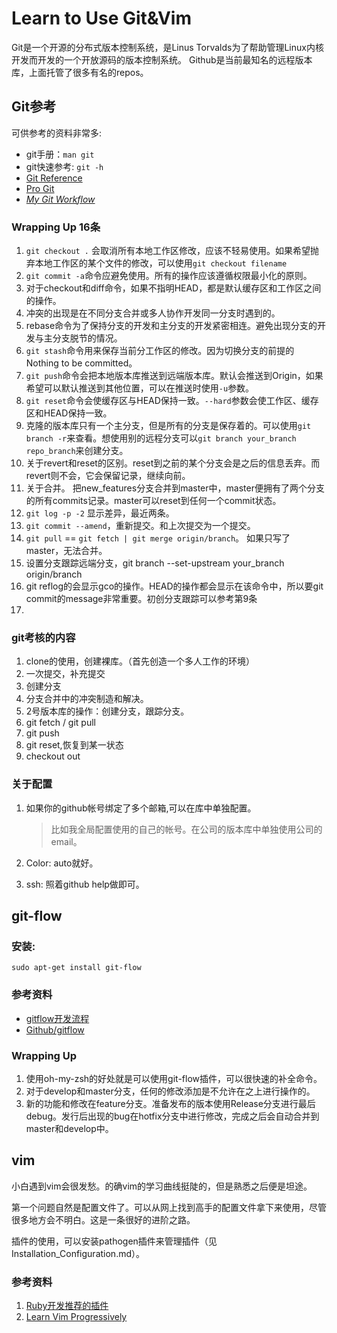 Learn to Use Git&Vim
====================

Git是一个开源的分布式版本控制系统，是Linus Torvalds为了帮助管理Linux内核开发而开发的一个开放源码的版本控制系统。
Github是当前最知名的远程版本库，上面托管了很多有名的repos。

## Git参考

可供参考的资料非常多:

* git手册：`man git`
* git快速参考: `git -h`
* [Git Reference](http://gitref.org)
* [Pro Git](https://github.com/progit/progit)
* *[My Git Workflow](http://osteele.com/posts/2008/05/my-git-workflow)*

### Wrapping Up 16条

1. `git checkout .` 会取消所有本地工作区修改，应该不轻易使用。如果希望抛弃本地工作区的某个文件的修改，可以使用`git checkout filename`
2. `git commit -a`命令应避免使用。所有的操作应该遵循权限最小化的原则。
3. 对于checkout和diff命令，如果不指明HEAD，都是默认缓存区和工作区之间的操作。
4. 冲突的出现是在不同分支合并或多人协作开发同一分支时遇到的。
5. rebase命令为了保持分支的开发和主分支的开发紧密相连。避免出现分支的开发与主分支脱节的情况。
6. `git stash`命令用来保存当前分工作区的修改。因为切换分支的前提的Nothing to be committed。
7. `git push`命令会把本地版本库推送到远端版本库。默认会推送到Origin，如果希望可以默认推送到其他位置，可以在推送时使用`-u`参数。
8. `git reset`命令会使缓存区与HEAD保持一致。`--hard`参数会使工作区、缓存区和HEAD保持一致。
9. 克隆的版本库只有一个主分支，但是所有的分支是保存着的。可以使用`git branch -r`来查看。想使用别的远程分支可以`git branch your_branch repo_branch`来创建分支。
10. 关于revert和reset的区别。reset到之前的某个分支会是之后的信息丢弃。而revert则不会，它会保留记录，继续向前。
11. 关于合并。 把new_features分支合并到master中，master便拥有了两个分支的所有commits记录。master可以reset到任何一个commit状态。
12. `git log -p -2` 显示差异，最近两条。
13. `git commit --amend`，重新提交。和上次提交为一个提交。
14. `git pull` == `git fetch | git merge origin/branch`。 如果只写了master，无法合并。
15. 设置分支跟踪远端分支，git branch --set-upstream your_branch origin/branch
16. git reflog的会显示gco的操作。HEAD的操作都会显示在该命令中，所以要git commit的message非常重要。初创分支跟踪可以参考第9条
17. 

### git考核的内容

1. clone的使用，创建裸库。（首先创造一个多人工作的环境）
2. 一次提交，补充提交
3. 创建分支
4. 分支合并中的冲突制造和解决。
5. 2号版本库的操作：创建分支，跟踪分支。
6. git fetch / git pull
7. git push
8. git reset,恢复到某一状态
9. checkout out 

### 关于配置

1. 如果你的github帐号绑定了多个邮箱,可以在库中单独配置。
	
	> 比如我全局配置使用的自己的帐号。在公司的版本库中单独使用公司的email。

2. Color: auto就好。
3. ssh: 照着github help做即可。

## git-flow

### 安装:

	sudo apt-get install git-flow

### 参考资料

* [gitflow开发流程](http://ihower.tw/blog/archives/5140)
* [Github/gitflow](https://github.com/nvie/gitflow)

### Wrapping Up

1. 使用oh-my-zsh的好处就是可以使用git-flow插件，可以很快速的补全命令。
2. 对于develop和master分支，任何的修改添加是不允许在之上进行操作的。
3. 新的功能和修改在feature分支。准备发布的版本使用Release分支进行最后debug。发行后出现的bug在hotfix分支中进行修改，完成之后会自动合并到master和develop中。

## vim

小白遇到vim会很发愁。的确vim的学习曲线挺陡的，但是熟悉之后便是坦途。

第一个问题自然是配置文件了。可以从网上找到高手的配置文件拿下来使用，尽管很多地方会不明白。这是一条很好的进阶之路。

插件的使用，可以安装pathogen插件来管理插件（见Installation_Configuration.md）。

### 参考资料

1. [Ruby开发推荐的插件](http://ruby-china.org/wiki/tools)
2. [Learn Vim Progressively](http://yannesposito.com/Scratch/en/blog/Learn-Vim-Progressively/)
